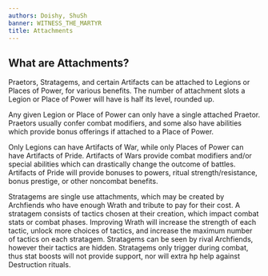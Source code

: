 ```yaml
---
authors: Doishy, ShuSh
banner: WITNESS_THE_MARTYR
title: Attachments
---
```


## What are Attachments?

Praetors, Stratagems, and certain Artifacts can be attached to Legions or Places
of Power, for various benefits. The number of attachment slots a Legion or Place
of Power will have is half its level, rounded up.

Any given Legion or Place of Power can only have a single attached Praetor.
Praetors usually confer combat modifiers, and some also have abilities which
provide bonus offerings if attached to a Place of Power.

Only Legions can have Artifacts of War, while only Places of Power can have
Artifacts of Pride. Artifacts of Wars provide combat modifiers and/or special
abilities which can drastically change the outcome of battles. Artifacts of
Pride will provide bonuses to powers, ritual strength/resistance, bonus
prestige, or other noncombat benefits.

Stratagems are single use attachments, which may be created by Archfiends who
have enough Wrath and tribute to pay for their cost. A stratagem consists of
tactics chosen at their creation, which impact combat stats or combat phases.
Improving Wrath will increase the strength of each tactic, unlock more choices
of tactics, and increase the maximum number of tactics on each stratagem.
Stratagems can be seen by rival Archfiends, however their tactics are hidden.
Stratagems only trigger during combat, thus stat boosts will not provide
support, nor will extra hp help against Destruction rituals.
